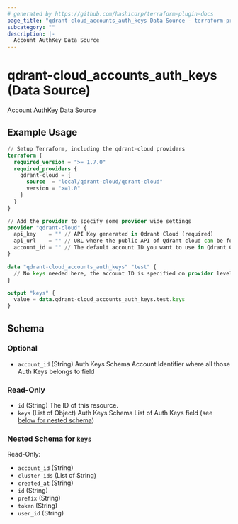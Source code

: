 ```yaml
---
# generated by https://github.com/hashicorp/terraform-plugin-docs
page_title: "qdrant-cloud_accounts_auth_keys Data Source - terraform-provider-qdrant-cloud"
subcategory: ""
description: |-
  Account AuthKey Data Source
---
```


# qdrant-cloud_accounts_auth_keys (Data Source)

Account AuthKey Data Source

## Example Usage

```terraform
// Setup Terraform, including the qdrant-cloud providers
terraform {
  required_version = ">= 1.7.0"
  required_providers {
    qdrant-cloud = {
      source  = "local/qdrant-cloud/qdrant-cloud"
      version = ">=1.0"
    }
  }
}

// Add the provider to specify some provider wide settings
provider "qdrant-cloud" {
  api_key    = "" // API Key generated in Qdrant Cloud (required)
  api_url    = "" // URL where the public API of Qdrant cloud can be found (can be left empty if the production URL need to be used)
  account_id = "" // The default account ID you want to use in Qdrant Cloud (can be overriden on resource level)
}

data "qdrant-cloud_accounts_auth_keys" "test" {
  // No keys needed here, the account ID is specified on provider level
}

output "keys" {
  value = data.qdrant-cloud_accounts_auth_keys.test.keys
}
```

<!-- schema generated by tfplugindocs -->
## Schema

### Optional

- `account_id` (String) Auth Keys Schema Account Identifier where all those Auth Keys belongs to field

### Read-Only

- `id` (String) The ID of this resource.
- `keys` (List of Object) Auth Keys Schema List of Auth Keys field (see [below for nested schema](#nestedatt--keys))

<a id="nestedatt--keys"></a>
### Nested Schema for `keys`

Read-Only:

- `account_id` (String)
- `cluster_ids` (List of String)
- `created_at` (String)
- `id` (String)
- `prefix` (String)
- `token` (String)
- `user_id` (String)
